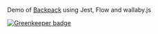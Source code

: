 Demo of [Backpack](https://github.com/palmerhq/backpack) using Jest, Flow and wallaby.js

[![Greenkeeper badge](https://badges.greenkeeper.io/jagreehal/backpack-flow-jest-wallabyjs.svg)](https://greenkeeper.io/)